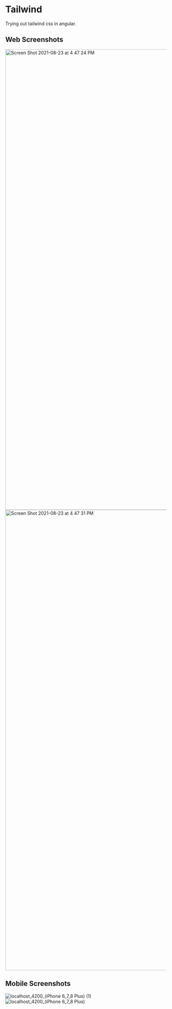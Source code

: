 # Tailwind

Trying out tailwind css in angular. 

## Web Screenshots

<img width="1440" alt="Screen Shot 2021-08-23 at 4 47 24 PM" src="https://user-images.githubusercontent.com/22114609/130458472-bb6c4311-7d3f-4bda-b4e0-06dc3d55319e.png">
<img width="1440" alt="Screen Shot 2021-08-23 at 4 47 31 PM" src="https://user-images.githubusercontent.com/22114609/130458520-0438a20b-85fd-4ba1-9305-ad9a341ff726.png">

## Mobile Screenshots

![localhost_4200_(iPhone 6_7_8 Plus) (1)](https://user-images.githubusercontent.com/22114609/130458888-7f48dfb6-e21e-4a77-998d-d6344631997d.png)
![localhost_4200_(iPhone 6_7_8 Plus)](https://user-images.githubusercontent.com/22114609/130458932-175bdae8-066f-4244-a863-37a76511e88b.png)
